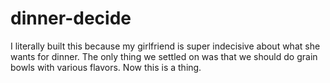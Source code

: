 # dinner-decide

I literally built this because my girlfriend is super indecisive about what she wants for dinner. The only thing we settled on was that we should do grain bowls with various flavors. Now this is a thing.
